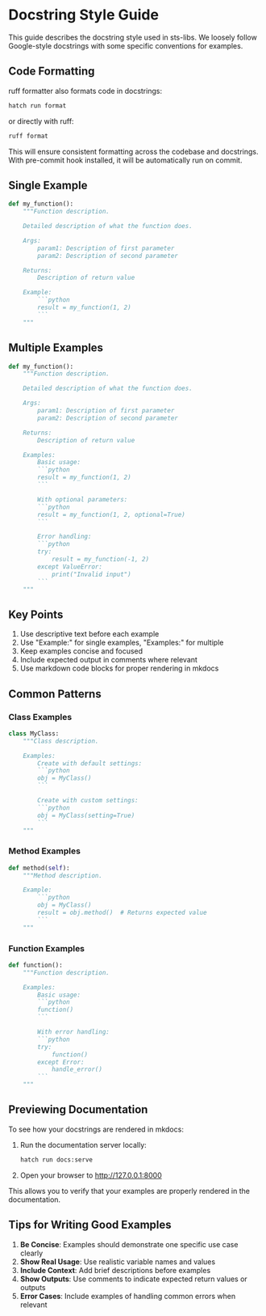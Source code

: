 # Docstring Style Guide

This guide describes the docstring style used in sts-libs.
We loosely follow Google-style docstrings with some specific conventions for examples.

## Code Formatting

ruff formatter also formats code in docstrings:

```bash
hatch run format
```

or directly with ruff:

```bash
ruff format
```

This will ensure consistent formatting across the codebase and docstrings.
With pre-commit hook installed, it will be automatically run on commit.

## Single Example

```python
def my_function():
    """Function description.

    Detailed description of what the function does.

    Args:
        param1: Description of first parameter
        param2: Description of second parameter

    Returns:
        Description of return value

    Example:
        ```python
        result = my_function(1, 2)
        ```
    """
```

## Multiple Examples

```python
def my_function():
    """Function description.

    Detailed description of what the function does.

    Args:
        param1: Description of first parameter
        param2: Description of second parameter

    Returns:
        Description of return value

    Examples:
        Basic usage:
        ```python
        result = my_function(1, 2)
        ```

        With optional parameters:
        ```python
        result = my_function(1, 2, optional=True)
        ```

        Error handling:
        ```python
        try:
            result = my_function(-1, 2)
        except ValueError:
            print("Invalid input")
        ```
    """
```

## Key Points

1. Use descriptive text before each example
2. Use "Example:" for single examples, "Examples:" for multiple
3. Keep examples concise and focused
4. Include expected output in comments where relevant
5. Use markdown code blocks for proper rendering in mkdocs

## Common Patterns

### Class Examples

```python
class MyClass:
    """Class description.

    Examples:
        Create with default settings:
        ```python
        obj = MyClass()
        ```

        Create with custom settings:
        ```python
        obj = MyClass(setting=True)
        ```
    """
```

### Method Examples

```python
def method(self):
    """Method description.

    Example:
        ```python
        obj = MyClass()
        result = obj.method()  # Returns expected value
        ```
    """
```

### Function Examples

```python
def function():
    """Function description.

    Examples:
        Basic usage:
        ```python
        function()
        ```

        With error handling:
        ```python
        try:
            function()
        except Error:
            handle_error()
        ```
    """
```

## Previewing Documentation

To see how your docstrings are rendered in mkdocs:

1. Run the documentation server locally:

   ```bash
   hatch run docs:serve
   ```

2. Open your browser to <http://127.0.0.1:8000>

This allows you to verify that your examples are properly rendered in the documentation.

## Tips for Writing Good Examples

1. **Be Concise**: Examples should demonstrate one specific use case clearly
2. **Show Real Usage**: Use realistic variable names and values
3. **Include Context**: Add brief descriptions before examples
4. **Show Outputs**: Use comments to indicate expected return values or outputs
5. **Error Cases**: Include examples of handling common errors when relevant
